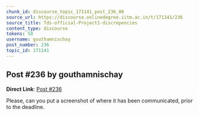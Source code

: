 ```yaml
---
chunk_id: discourse_topic_171141_post_236_00
source_url: https://discourse.onlinedegree.iitm.ac.in/t/171141/236
source_title: Tds-official-Project1-discrepencies
content_type: discourse
tokens: 58
username: gouthamnischay
post_number: 236
topic_id: 171141
---
```


## Post #236 by gouthamnischay

**Direct Link**: [Post #236](https://discourse.onlinedegree.iitm.ac.in/t/171141/236)

Please, can you put a screenshot of where it has been communicated, prior to the deadline.
